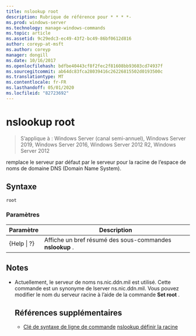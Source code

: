 ```yaml
---
title: nslookup root
description: Rubrique de référence pour * * * *-
ms.prod: windows-server
ms.technology: manage-windows-commands
ms.topic: article
ms.assetid: 9c29edc3-ec49-43f2-bc49-86bf0612d816
author: coreyp-at-msft
ms.author: coreyp
manager: dongill
ms.date: 10/16/2017
ms.openlocfilehash: bdfbe40443cf8f2fec2f81608bb93603cd74937f
ms.sourcegitcommit: ab64dc83fca28039416c26226815502d0193500c
ms.translationtype: MT
ms.contentlocale: fr-FR
ms.lasthandoff: 05/01/2020
ms.locfileid: "82723692"
---
```

# <a name="nslookup-root"></a>nslookup root

> S’applique à : Windows Server (canal semi-annuel), Windows Server 2019, Windows Server 2016, Windows Server 2012 R2, Windows Server 2012

remplace le serveur par défaut par le serveur pour la racine de l’espace de noms de domaine DNS (Domain Name System).
## <a name="syntax"></a>Syntaxe
```
root 
```
### <a name="parameters"></a>Paramètres

|    Paramètre    |                      Description                      |
|-----------------|-------------------------------------------------------|
| {Help &#124; ?} | Affiche un bref résumé des sous-commandes **nslookup** . |

## <a name="remarks"></a>Notes 
- Actuellement, le serveur de noms ns.nic.ddn.mil est utilisé. Cette commande est un synonyme de lserver ns.nic.ddn.mil. Vous pouvez modifier le nom du serveur racine à l’aide de la commande **Set root** .
  ## <a name="additional-references"></a>Références supplémentaires
  - [Clé de syntaxe de ligne de commande](command-line-syntax-key.md)
  [nslookup définir la racine](nslookup-set-root.md)
